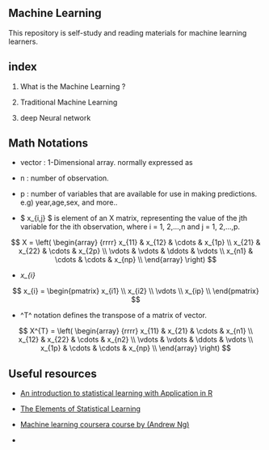 ## Machine Learning

This repository is self-study and reading materials for machine learning learners.

## index

1. What is the Machine Learning ?

2. Traditional Machine Learning

3. deep Neural network

## Math Notations

* vector : 1-Dimensional array. normally expressed as

* n : number of observation.

* p : number of variables that are available for use in making predictions.
  e.g) year,age,sex, and more..

* $ x_{i,j} $ is element of an X matrix, representing the value of the jth variable for the
ith observation, where i = 1, 2,...,n and j = 1, 2,...,p.

$$ X = \left( \begin{array} {rrrr}
x_{11} & x_{12} & \cdots & x_{1p} \\
x_{21} & x_{22} & \cdots & x_{2p} \\
\vdots & \vdots & \ddots & \vdots \\
x_{n1} & \cdots & \cdots & x_{np} \\
\end{array} \right)
$$


* *x_{i}*

$$ x_{i} = \begin{pmatrix}
  x_{i1}  \\
  x_{i2}  \\
  \vdots \\
  x_{ip}  \\ \end{pmatrix}  $$


* ^T^ notation defines the transpose of a matrix of vector.


$$ X^{T} = \left( \begin{array} {rrrr}
x_{11} & x_{21} & \cdots & x_{n1} \\
x_{12} & x_{22} & \cdots & x_{n2} \\
\vdots & \vdots & \ddots & \vdots \\
x_{1p} & \cdots & \cdots & x_{np} \\
\end{array} \right)
$$



## Useful resources

- [An introduction to statistical learning with Application in R](http://www-bcf.usc.edu/~gareth/ISL/)

- [The Elements of Statistical Learning](https://web.stanford.edu/~hastie/Papers/ESLII.pdf)

- [Machine learning coursera course by (Andrew Ng)](https://www.coursera.org/learn/machine-learning)

-
